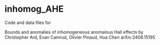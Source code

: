 # inhomog_AHE
Code and data files for 

Bounds and anomalies of inhomogeneous anomalous Hall effects
by Christopher Ard, Evan Camrud, Olivier Pinaud, Hua Chen
arXiv:2408.15195
